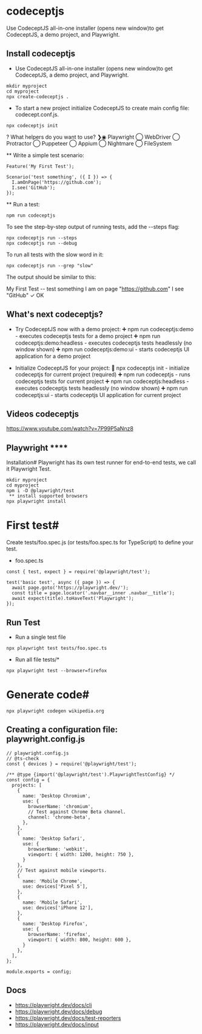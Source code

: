 # codeceptjs

Use CodeceptJS all-in-one installer (opens new window)to get CodeceptJS, a demo project, and Playwright.

## Install  codeceptjs
* Use CodeceptJS all-in-one installer (opens new window)to get CodeceptJS, a demo project, and Playwright.
```
mkdir myproject
cd myproject
npx create-codeceptjs .
```

* To start a new project initialize CodeceptJS to create main config file: codecept.conf.js.

```
npx codeceptjs init

```
? What helpers do you want to use?
❯◉ Playwright
 ◯ WebDriver
 ◯ Protractor
 ◯ Puppeteer
 ◯ Appium
 ◯ Nightmare
 ◯ FileSystem
 
 
** Write a simple test scenario:
```
Feature('My First Test');

Scenario('test something', ({ I }) => {
  I.amOnPage('https://github.com');
  I.see('GitHub');
});

```

** Run a test:
```
npm run codeceptjs
```

To see the step-by-step output of running tests, add the --steps flag:
```
npx codeceptjs run --steps
npx codeceptjs run --debug
```

To run all tests with the slow word in it:
```
npx codeceptjs run --grep "slow"
```
The output should be similar to this:

My First Test --
  test something
     I am on page "https://github.com"
     I see "GitHub"
 ✓ OK

## What's next  codeceptjs? 

* Try CodeceptJS now with a demo project:
➕ npm run codeceptjs:demo - executes codeceptjs tests for a demo project
➕ npm run codeceptjs:demo:headless - executes codeceptjs tests headlessly (no window shown)
➕ npm run codeceptjs:demo:ui - starts codeceptjs UI application for a demo project

* Initialize CodeceptJS for your project:
🔨 npx codeceptjs init - initialize codeceptjs for current project (required)
➕ npm run codeceptjs - runs codeceptjs tests for current project
➕ npm run codeceptjs:headless - executes codeceptjs tests headlessly (no window shown)
➕ npm run codeceptjs:ui - starts codeceptjs UI application for current project

## Videos codeceptjs

https://www.youtube.com/watch?v=7P99P5aNnz8

## Playwright ****

Installation#
Playwright has its own test runner for end-to-end tests, we call it Playwright Test.

```
mkdir myproject
cd myproject
npm i -D @playwright/test
 ** install supported browsers
npx playwright install
```

# First test#
Create tests/foo.spec.js (or tests/foo.spec.ts for TypeScript) to define your test.

* foo.spec.ts
```
const { test, expect } = require('@playwright/test');

test('basic test', async ({ page }) => {
  await page.goto('https://playwright.dev/');
  const title = page.locator('.navbar__inner .navbar__title');
  await expect(title).toHaveText('Playwright');
});
```

## Run Test 
* Run a single test file
```
npx playwright test tests/foo.spec.ts
```
* Run all file tests/*
```
npx playwright test --browser=firefox
```

# Generate code#
```
npx playwright codegen wikipedia.org
```

## Creating a configuration file:  playwright.config.js

```
// playwright.config.js
// @ts-check
const { devices } = require('@playwright/test');

/** @type {import('@playwright/test').PlaywrightTestConfig} */
const config = {
  projects: [
    {
      name: 'Desktop Chromium',
      use: {
        browserName: 'chromium',
        // Test against Chrome Beta channel.
        channel: 'chrome-beta',
      },
    },
    {
      name: 'Desktop Safari',
      use: {
        browserName: 'webkit',
        viewport: { width: 1200, height: 750 },
      }
    },
    // Test against mobile viewports.
    {
      name: 'Mobile Chrome',
      use: devices['Pixel 5'],
    },
    {
      name: 'Mobile Safari',
      use: devices['iPhone 12'],
    },
    {
      name: 'Desktop Firefox',
      use: {
        browserName: 'firefox',
        viewport: { width: 800, height: 600 },
      }
    },
  ],
};

module.exports = config;
```

##  Docs
- https://playwright.dev/docs/cli
- https://playwright.dev/docs/debug
- https://playwright.dev/docs/test-reporters
- https://playwright.dev/docs/input